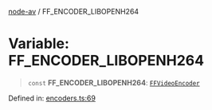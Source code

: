 [node-av](../globals.md) / FF\_ENCODER\_LIBOPENH264

# Variable: FF\_ENCODER\_LIBOPENH264

> `const` **FF\_ENCODER\_LIBOPENH264**: [`FFVideoEncoder`](../type-aliases/FFVideoEncoder.md)

Defined in: [encoders.ts:69](https://github.com/seydx/av/blob/f8631fc881b394300b1479f511d55cf1c370a87f/src/constants/encoders.ts#L69)
